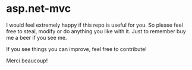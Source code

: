 asp.net-mvc
===========

I would feel extremely happy if this repo is useful for you.
So please feel free to steal, modify or do anything you like with it. Just to remember buy me a beer if you see me. 

If you see things you can improve, feel free to contribute!

Merci beaucoup!


     

